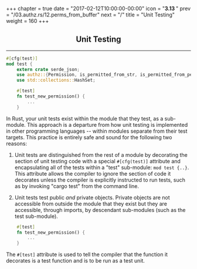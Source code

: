 +++
chapter = true
date = "2017-02-12T10:00:00-00:00"
icon = "<b>3.13 </b>"
prev = "/03.authz.rs/12.perms_from_buffer"
next = "/"
title = "Unit Testing"
weight = 160
+++

## <center>Unit Testing</center>
<hr/>

```rust
#[cfg(test)]
mod test {
    extern crate serde_json;
    use authz::{Permission, is_permitted_from_str, is_permitted_from_perm, perms_from_buffer};
    use std::collections::HashSet;

    #[test]
    fn test_new_permission() {
        ...
    }
```

In Rust, your unit tests exist within the module that they test, as a sub-module.  This approach is a departure from how unit testing is implemented in other programming languages -- within modules separate from their test targets.  This practice is entirely safe and sound for the following two reasons:

1. Unit tests are distinguished from the rest of a module  by decorating the section of unit testing code with a special ``#[cfg(test)]`` attribute and encapsulating all of the tests within a "test" sub-module: ``mod test {..}``.  This attribute allows the compiler to ignore the section of code it decorates unless the compiler is explicitly instructed to run tests, such as by invoking "cargo test" from the command line.

2. Unit tests test public *and* private objects.  Private objects are not accessible from outside the module that they exist but they are accessible, through imports, by descendant sub-modules (such as the test sub-module).

```rust
    #[test]
    fn test_new_permission() {
        ...
    }
```
The ``#[test]`` attribute is used to tell the compiler that the function it decorates is a test function and is to be run as a test unit.
